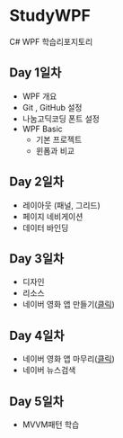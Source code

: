 # StudyWPF
C# WPF 학습리포지토리

## Day 1일차
- WPF 개요
- Git , GitHub 설정
- 나눔고딕코딩 폰트 설정
- WPF Basic
  - 기본 프로젝트
  - 윈폼과 비교
  
## Day 2일차
- 레이아웃 (패널, 그리드)
- 페이지 네비게이션
- 데이터 바인딩

## Day 3일차
- 디자인
- 리소스
- 네이버 영화 앱 만들기([클릭](https://github.com/Jitae9605/StudyWPF/tree/main/portfolio))

## Day 4일차
- 네이버 영화 앱 마무리([클릭](https://github.com/Jitae9605/StudyWPF/tree/main/portfolio))
- 네이버 뉴스검색

## Day 5일차
- MVVM패턴 학습
